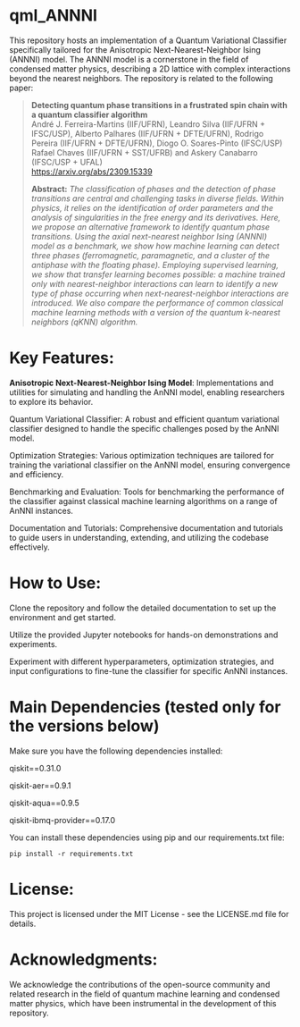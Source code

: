 # qml_ANNNI
This repository hosts an implementation of a Quantum Variational Classifier specifically tailored for the Anisotropic Next-Nearest-Neighbor Ising (ANNNI) model. The ANNNI model is a cornerstone in the field of condensed matter physics, describing a 2D lattice with complex interactions beyond the nearest neighbors. The repository is related to the following paper:

> **Detecting quantum phase transitions in a frustrated spin chain with a quantum classifier algorithm**<br>
> André J. Ferreira-Martins (IIF/UFRN), Leandro Silva (IIF/UFRN + IFSC/USP), Alberto Palhares (IIF/UFRN + DFTE/UFRN), Rodrigo Pereira (IIF/UFRN + DFTE/UFRN), Diogo O. Soares-Pinto (IFSC/USP)
Rafael Chaves (IIF/UFRN + SST/UFRB) and Askery Canabarro (IFSC/USP + UFAL)<br>
> https://arxiv.org/abs/2309.15339
>
> **Abstract:** *The classification of phases and the detection of phase transitions are central and challenging tasks in diverse fields. Within physics, it relies on the identification of order parameters and the analysis of singularities in the free energy and its derivatives. Here, we propose an alternative framework to identify quantum phase transitions. Using the axial next-nearest neighbor Ising (ANNNI) model as a benchmark, we show how machine learning can detect three phases (ferromagnetic, paramagnetic, and a cluster of the antiphase with the floating phase). Employing supervised learning, we show that transfer learning becomes possible: a machine trained only with nearest-neighbor interactions can learn to identify a new type of phase occurring when next-nearest-neighbor interactions are introduced. We also compare the performance of common classical machine learning methods with a version of the quantum k-nearest neighbors (qKNN) algorithm.*

# Key Features:
**Anisotropic Next-Nearest-Neighbor Ising Model**: Implementations and utilities for simulating and handling the AnNNI model, enabling researchers to explore its behavior.

Quantum Variational Classifier: A robust and efficient quantum variational classifier designed to handle the specific challenges posed by the AnNNI model.

Optimization Strategies: Various optimization techniques are tailored for training the variational classifier on the AnNNI model, ensuring convergence and efficiency.

Benchmarking and Evaluation: Tools for benchmarking the performance of the classifier against classical machine learning algorithms on a range of AnNNI instances.

Documentation and Tutorials: Comprehensive documentation and tutorials to guide users in understanding, extending, and utilizing the codebase effectively.

# How to Use:
Clone the repository and follow the detailed documentation to set up the environment and get started.

Utilize the provided Jupyter notebooks for hands-on demonstrations and experiments.

Experiment with different hyperparameters, optimization strategies, and input configurations to fine-tune the classifier for specific AnNNI instances.

# Main Dependencies (tested only for the versions below)
Make sure you have the following dependencies installed:

qiskit==0.31.0

qiskit-aer==0.9.1

qiskit-aqua==0.9.5

qiskit-ibmq-provider==0.17.0

You can install these dependencies using pip and our requirements.txt file:

``` 
pip install -r requirements.txt
```

# License:
This project is licensed under the MIT License - see the LICENSE.md file for details.

# Acknowledgments:
We acknowledge the contributions of the open-source community and related research in the field of quantum machine learning and condensed matter physics, which have been instrumental in the development of this repository.
